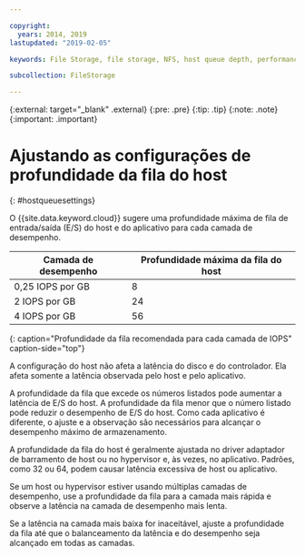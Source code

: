 ```yaml
---

copyright:
  years: 2014, 2019
lastupdated: "2019-02-05"

keywords: File Storage, file storage, NFS, host queue depth, performance tuning

subcollection: FileStorage

---
```

{:external: target="_blank" .external}
{:pre: .pre}
{:tip: .tip}
{:note: .note}
{:important: .important}

# Ajustando as configurações de profundidade da fila do host
{: #hostqueuesettings}

O {{site.data.keyword.cloud}} sugere uma profundidade máxima de fila de entrada/saída (E/S) do host e do aplicativo para cada camada de desempenho.

| Camada de desempenho | Profundidade máxima da fila do host |
|------|------|
| 0,25 IOPS por GB | 8 |
| 2 IOPS por GB | 24 |
| 4 IOPS por GB | 56 |
{: caption="Profundidade da fila recomendada para cada camada de IOPS" caption-side="top"}

A configuração do host não afeta a latência do disco e do controlador. Ela afeta somente a latência observada pelo host e pelo aplicativo.

A profundidade da fila que excede os números listados pode aumentar a latência de E/S do host. A profundidade da fila menor que o número listado pode reduzir o desempenho de E/S do host. Como cada aplicativo é diferente, o ajuste e a observação são necessários para alcançar o desempenho máximo de armazenamento.

A profundidade da fila do host é geralmente ajustada no driver adaptador de barramento de host ou no hypervisor e, às vezes, no aplicativo. Padrões, como 32 ou 64, podem causar latência excessiva de host ou aplicativo.

Se um host ou hypervisor estiver usando múltiplas camadas de desempenho, use a profundidade da fila para
a camada mais rápida e observe a latência na camada de desempenho mais lenta.

Se a latência na camada mais baixa for inaceitável, ajuste a profundidade da fila até que o balanceamento da latência e do desempenho seja alcançado em todas as camadas.
